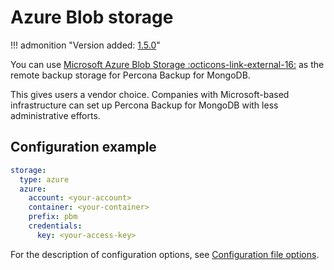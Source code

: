 # Azure Blob storage

!!! admonition "Version added: [1.5.0](../release-notes/1.5.0.md)"

You can use [Microsoft Azure Blob Storage :octicons-link-external-16:](https://docs.microsoft.com/en-us/azure/storage/blobs/storage-blobs-introduction) as the remote backup storage for Percona Backup for MongoDB.

This gives users a vendor choice. Companies with Microsoft-based infrastructure can set up Percona Backup for MongoDB with less administrative efforts. 

## Configuration example

```yaml
storage:
  type: azure
  azure:
    account: <your-account>
    container: <your-container>
    prefix: pbm
    credentials:
      key: <your-access-key>
```

For the description of configuration options, see [Configuration file options](../reference/configuration-options.md).
